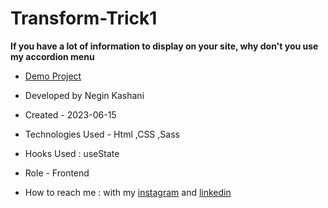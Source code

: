 # Transform-Trick1

**If you have a lot of information to display on your site, why don't you use my accordion menu**



- [Demo Project]()

- Developed by Negin Kashani

- Created - 2023-06-15

- Technologies Used - Html ,CSS ,Sass

- Hooks Used : useState 

- Role - Frontend

- How to reach me : with my [instagram](https://instagram.com/negin_kashweb?igshid=NTc4MTIwNjQ2YQ==
) and [linkedin](https://www.linkedin.com/in/negin-kashani-567840b8)
